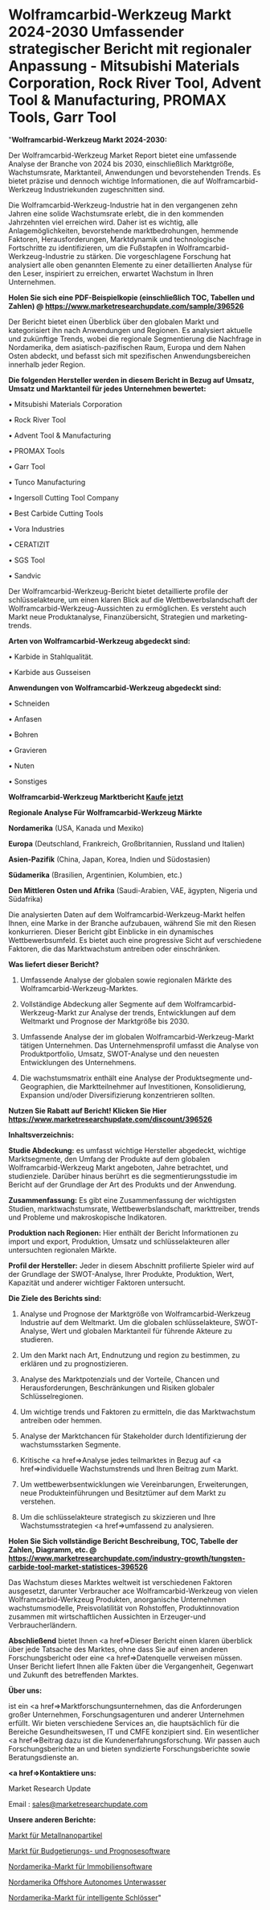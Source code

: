 # Wolframcarbid-Werkzeug Markt 2024-2030 Umfassender strategischer Bericht mit regionaler Anpassung - Mitsubishi Materials Corporation, Rock River Tool, Advent Tool & Manufacturing, PROMAX Tools, Garr Tool

"<strong>Wolframcarbid-Werkzeug Markt 2024-2030:</strong>

Der Wolframcarbid-Werkzeug Market Report bietet eine umfassende Analyse der Branche von 2024 bis 2030, einschließlich Marktgröße, Wachstumsrate, Marktanteil, Anwendungen und bevorstehenden Trends. Es bietet präzise und dennoch wichtige Informationen, die auf Wolframcarbid-Werkzeug Industriekunden zugeschnitten sind.

Die Wolframcarbid-Werkzeug-Industrie hat in den vergangenen zehn Jahren eine solide Wachstumsrate erlebt, die in den kommenden Jahrzehnten viel erreichen wird. Daher ist es wichtig, alle Anlagemöglichkeiten, bevorstehende marktbedrohungen, hemmende Faktoren, Herausforderungen, Marktdynamik und technologische Fortschritte zu identifizieren, um die Fußstapfen in Wolframcarbid-Werkzeug-Industrie zu stärken. Die vorgeschlagene Forschung hat analysiert alle oben genannten Elemente zu einer detaillierten Analyse für den Leser, inspiriert zu erreichen, erwartet Wachstum in Ihren Unternehmen.

<strong>Holen Sie sich eine PDF-Beispielkopie (einschließlich TOC, Tabellen und Zahlen) @
</strong><strong><a href=https://www.marketresearchupdate.com/sample/396526><strong>https://www.marketresearchupdate.com/sample/396526</u></font></a></strong></strong>

Der Bericht bietet einen Überblick über den globalen Markt und kategorisiert ihn nach Anwendungen und Regionen. Es analysiert aktuelle und zukünftige Trends, wobei die regionale Segmentierung die Nachfrage in Nordamerika, dem asiatisch-pazifischen Raum, Europa und dem Nahen Osten abdeckt, und befasst sich mit spezifischen Anwendungsbereichen innerhalb jeder Region.

<strong>Die folgenden Hersteller werden in diesem Bericht in Bezug auf Umsatz, Umsatz und Marktanteil für jedes Unternehmen bewertet:</strong>

• Mitsubishi Materials Corporation

• Rock River Tool

• Advent Tool & Manufacturing

• PROMAX Tools

• Garr Tool

• Tunco Manufacturing

• Ingersoll Cutting Tool Company

• Best Carbide Cutting Tools

• Vora Industries

• CERATIZIT

• SGS Tool

• Sandvic

Der Wolframcarbid-Werkzeug-Bericht bietet detaillierte profile der schlüsselakteure, um einen klaren Blick auf die Wettbewerbslandschaft der Wolframcarbid-Werkzeug-Aussichten zu ermöglichen. Es versteht auch Markt neue Produktanalyse, Finanzübersicht, Strategien und marketing-trends.

<strong>Arten von Wolframcarbid-Werkzeug abgedeckt sind:</strong>

• Karbide in Stahlqualität.

• Karbide aus Gusseisen

<strong>Anwendungen von Wolframcarbid-Werkzeug abgedeckt sind:</strong>

• Schneiden

• Anfasen

• Bohren

• Gravieren

• Nuten

• Sonstiges

<strong>Wolframcarbid-Werkzeug Marktbericht <a href=https://www.marketresearchupdate.com/buynow/396526>Kaufe jetzt</a></strong>

<strong>Regionale Analyse Für Wolframcarbid-Werkzeug Märkte</strong>

<strong>Nordamerika</strong> (USA, Kanada und Mexiko)

<strong>Europa</strong> (Deutschland, Frankreich, Großbritannien, Russland und Italien)

<strong>Asien-Pazifik</strong> (China, Japan, Korea, Indien und Südostasien)

<strong>Südamerika</strong> (Brasilien, Argentinien, Kolumbien, etc.)

<strong>Den Mittleren</strong> <strong>Osten und Afrika</strong> (Saudi-Arabien, VAE, ägypten, Nigeria und Südafrika)

Die analysierten Daten auf dem Wolframcarbid-Werkzeug-Markt helfen Ihnen, eine Marke in der Branche aufzubauen, während Sie mit den Riesen konkurrieren. Dieser Bericht gibt Einblicke in ein dynamisches Wettbewerbsumfeld. Es bietet auch eine progressive Sicht auf verschiedene Faktoren, die das Marktwachstum antreiben oder einschränken.

<strong>Was liefert dieser Bericht?</strong>

1. Umfassende Analyse der globalen sowie regionalen Märkte des Wolframcarbid-Werkzeug-Marktes.

2. Vollständige Abdeckung aller Segmente auf dem Wolframcarbid-Werkzeug-Markt zur Analyse der trends, Entwicklungen auf dem Weltmarkt und Prognose der Marktgröße bis 2030.

3. Umfassende Analyse der im globalen Wolframcarbid-Werkzeug-Markt tätigen Unternehmen. Das Unternehmensprofil umfasst die Analyse von Produktportfolio, Umsatz, SWOT-Analyse und den neuesten Entwicklungen des Unternehmens.

4. Die wachstumsmatrix enthält eine Analyse der Produktsegmente und-Geographien, die Marktteilnehmer auf Investitionen, Konsolidierung, Expansion und/oder Diversifizierung konzentrieren sollten.

<strong>Nutzen Sie Rabatt auf Bericht! Klicken Sie Hier
</strong><strong><a href=https://www.marketresearchupdate.com/discount/396526>https://www.marketresearchupdate.com/discount/396526</b></u></font></strong></a>

<strong>Inhaltsverzeichnis:</strong>

<strong>Studie Abdeckung:</strong> es umfasst wichtige Hersteller abgedeckt, wichtige Marktsegmente, den Umfang der Produkte auf dem globalen Wolframcarbid-Werkzeug Markt angeboten, Jahre betrachtet, und studienziele. Darüber hinaus berührt es die segmentierungsstudie im Bericht auf der Grundlage der Art des Produkts und der Anwendung.

<strong>Zusammenfassung:</strong> Es gibt eine Zusammenfassung der wichtigsten Studien, marktwachstumsrate, Wettbewerbslandschaft, markttreiber, trends und Probleme und makroskopische Indikatoren.

<strong>Produktion nach Regionen:</strong> Hier enthält der Bericht Informationen zu import und export, Produktion, Umsatz und schlüsselakteuren aller untersuchten regionalen Märkte.

<strong>Profil der Hersteller:</strong> Jeder in diesem Abschnitt profilierte Spieler wird auf der Grundlage der SWOT-Analyse, Ihrer Produkte, Produktion, Wert, Kapazität und anderer wichtiger Faktoren untersucht.

<strong>Die Ziele des Berichts sind:</strong>

1) Analyse und Prognose der Marktgröße von Wolframcarbid-Werkzeug Industrie auf dem Weltmarkt.
Um die globalen schlüsselakteure, SWOT-Analyse, Wert und globalen Marktanteil für führende Akteure zu studieren.

2) Um den Markt nach Art, Endnutzung und region zu bestimmen, zu erklären und zu prognostizieren.

3) Analyse des Marktpotenzials und der Vorteile, Chancen und Herausforderungen, Beschränkungen und Risiken globaler Schlüsselregionen.

4) Um wichtige trends und Faktoren zu ermitteln, die das Marktwachstum antreiben oder hemmen.

5) Analyse der Marktchancen für Stakeholder durch Identifizierung der wachstumsstarken Segmente.

6) Kritische <a href=>Analyse</a> jedes teilmarktes in Bezug auf <a href=>individuelle</a> Wachstumstrends und Ihren Beitrag zum Markt.

7) Um wettbewerbsentwicklungen wie Vereinbarungen, Erweiterungen, neue Produkteinführungen und Besitztümer auf dem Markt zu verstehen.

8) Um die schlüsselakteure strategisch zu skizzieren und Ihre Wachstumsstrategien <a href=>umfassend</a> zu analysieren.

<strong>Holen Sie Sich vollständige Bericht Beschreibung, TOC, Tabelle der Zahlen, Diagramm, etc. @ </strong><strong><a href=https://www.marketresearchupdate.com/industry-growth/tungsten-carbide-tool-market-statistices-396526>https://www.marketresearchupdate.com/industry-growth/tungsten-carbide-tool-market-statistices-396526</a></font></strong>

Das Wachstum dieses Marktes weltweit ist verschiedenen Faktoren ausgesetzt, darunter Verbraucher ace Wolframcarbid-Werkzeug von vielen Wolframcarbid-Werkzeug Produkten, anorganische Unternehmen wachstumsmodelle, Preisvolatilität von Rohstoffen, Produktinnovation zusammen mit wirtschaftlichen Aussichten in Erzeuger-und Verbraucherländern.

<strong>Abschließend</strong> bietet Ihnen <a href=>Dieser</a> Bericht einen klaren überblick über jede Tatsache des Marktes, ohne dass Sie auf einen anderen Forschungsbericht oder eine <a href=>Datenquelle</a> verweisen müssen. Unser Bericht liefert Ihnen alle Fakten über die Vergangenheit, Gegenwart und Zukunft des betreffenden Marktes.

<strong>Über uns:</strong>

 ist ein <a href=>Marktfors</a>chungsunternehmen, das die Anforderungen großer Unternehmen, Forschungsagenturen und anderer Unternehmen erfüllt. Wir bieten verschiedene Services an, die hauptsächlich für die Bereiche Gesundheitswesen, IT und CMFE konzipiert sind. Ein wesentlicher <a href=>Beitrag</a> dazu ist die Kundenerfahrungsforschung. Wir passen auch Forschungsberichte an und bieten syndizierte Forschungsberichte sowie Beratungsdienste an.

<strong><a href=>Kontaktiere uns:</a></strong>

Market Research Update

Email : sales@marketresearchupdate.com

<strong>Unsere anderen Berichte:</strong>

<a href=https://www.linkedin.com/pulse/metal-nanoparticles-market-witness-huge-growth>Markt für Metallnanopartikel</a>

<a href=https://www.linkedin.com/pulse/budgeting-forecasting-software-market-analysis>Markt für Budgetierungs- und Prognosesoftware</a>

<a href=https://www.linkedin.com/pulse/north-america-real-estate-software-market-sizing-up-anticipating>Nordamerika-Markt für Immobiliensoftware</a>

<a href=https://www.linkedin.com/pulse/north-america-offshore-autonomous-underwater>Nordamerika Offshore Autonomes Unterwasser</a>

<a href=https://www.linkedin.com/pulse/north-america-smart-lock-market-2023-booming-fywxf/>Nordamerika-Markt für intelligente Schlösser</a>"
